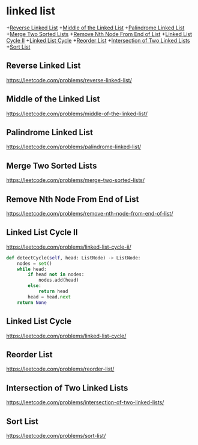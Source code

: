 # linked list
+[Reverse Linked List](#reverse-linked-list)
+[Middle of the Linked List](#middle-of-the-linked-list)
+[Palindrome Linked List](#palindrome-linked-list)
+[Merge Two Sorted Lists](#merge-two-sorted-lists)
+[Remove Nth Node From End of List](#remove-nth-node-from-end-of-list)
+[Linked List Cycle II](#linked-list-cycle-ii)
+[Linked List Cycle](#linked-list-cycle)
+[Reorder List](#reorder-list)
+[Intersection of Two Linked Lists](#intersection-of-two-linked-lists)
+[Sort List](#sort-list)
## Reverse Linked List
https://leetcode.com/problems/reverse-linked-list/

## Middle of the Linked List
https://leetcode.com/problems/middle-of-the-linked-list/

## Palindrome Linked List
https://leetcode.com/problems/palindrome-linked-list/

## Merge Two Sorted Lists
https://leetcode.com/problems/merge-two-sorted-lists/

## Remove Nth Node From End of List
https://leetcode.com/problems/remove-nth-node-from-end-of-list/

## Linked List Cycle II
https://leetcode.com/problems/linked-list-cycle-ii/

```python
def detectCycle(self, head: ListNode) -> ListNode:
    nodes = set()
    while head:
        if head not in nodes:
            nodes.add(head)
        else:
            return head
        head = head.next
    return None

```

## Linked List Cycle
https://leetcode.com/problems/linked-list-cycle/

## Reorder List
https://leetcode.com/problems/reorder-list/

## Intersection of Two Linked Lists
https://leetcode.com/problems/intersection-of-two-linked-lists/

## Sort List
https://leetcode.com/problems/sort-list/












